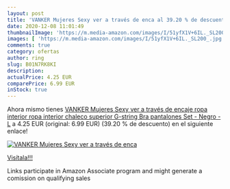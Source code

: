 ```yaml
---
layout: post
title: 'VANKER Mujeres Sexy ver a través de enca al 39.20 % de descuento'
date: 2020-12-08 11:01:49
thumbnailImage: 'https://m.media-amazon.com/images/I/51yfX1V+6IL._SL200_.jpg'
images: [ 'https://m.media-amazon.com/images/I/51yfX1V+6IL._SL200_.jpg' ]
comments: true
category: ofertas
author: ring
slug: B01N7RK8KI
description:
actualPrice: 4.25 EUR
comparePrice: 6.99 EUR
inStock: true
---
```


Ahora mismo tienes [VANKER Mujeres Sexy ver a través de encaje ropa interior ropa interior chaleco superior G-string Bra pantalones Set - Negro - L](https://www.amazon.es/dp/B01N7RK8KI/?tag=tolees-21) a 4.25 EUR (original: 6.99 EUR) (39.20 %  de descuento) en el siguiente enlace!

[![VANKER Mujeres Sexy ver a través de enca](https://m.media-amazon.com/images/I/51yfX1V+6IL._SL200_.jpg)](https://www.amazon.es/dp/B01N7RK8KI/?tag=tolees-21)

[Visítala!!!](https://www.amazon.es/dp/B01N7RK8KI/?tag=tolees-21)

Links participate in Amazon Associate program and might generate a comission on qualifying sales
